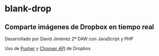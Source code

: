 # blank-drop

## Comparte imágenes de Dropbox en tiempo real

Desarrollado por David Jiménez 2º DAW con JavaScript y PHP

Uso de [Pusher](https://pusher.com/) y [Chooser API](https://www.dropbox.com/developers/chooser) de Dropbox
